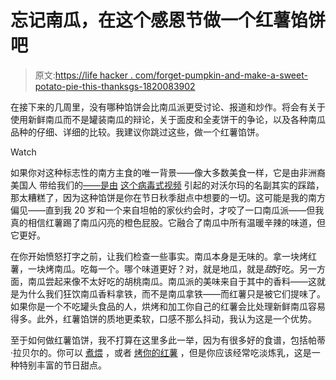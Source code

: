 # 忘记南瓜，在这个感恩节做一个红薯馅饼吧

> 原文:[https://life hacker . com/forget-pumpkin-and-make-a-sweet-potato-pie-this-thanksgs-1820083902](https://lifehacker.com/forget-pumpkin-and-make-a-sweet-potato-pie-this-thanksg-1820083902)

在接下来的几周里，没有哪种馅饼会比南瓜派更受讨论、报道和炒作。将会有关于使用新鲜南瓜而不是罐装南瓜的辩论，关于面皮和全麦饼干的争论，以及各种南瓜品种的仔细、详细的比较。我建议你跳过这些，做一个红薯馅饼。

Watch

如果你对这种标志性的南方主食的唯一背景——像大多数美食一样，它是由非洲裔美国人 带给我们的[——是由](http://www.chicagotribune.com/news/opinion/commentary/ct-sweet-potato-pie-glanton-talk-20151124-story.html) [这个病毒式视频](https://www.youtube.com/watch?v=eQRwFn7WPk8) 引起的对沃尔玛的名副其实的踩踏，那太糟糕了，因为这种馅饼是你在节日秋季甜点中想要的一切。这可能是我的南方偏见——直到我 20 岁和一个来自坦帕的家伙约会时，才咬了一口南瓜派——但我真的相信红薯踢了南瓜闪亮的橙色屁股。它融合了南瓜中所有温暖辛辣的味道，但它更好。

在你开始愤怒打字之前，让我们检查一些事实。南瓜本身是无味的。拿一块烤红薯，一块烤南瓜。吃每一个。哪个味道更好？对，就是地瓜，就是*甜*好吃。另一方面，南瓜尝起来像不太好吃的胡桃南瓜。南瓜派的美味来自于其中的香料——这就是为什么我们狂饮南瓜香料拿铁，而不是南瓜拿铁——而红薯只是被它们提味了。如果你是一个不吃罐头食品的人，烘烤和加工你自己的红薯会比处理新鲜南瓜容易得多。此外，红薯馅饼的质地更柔软，口感不那么抖动，我认为这是一个优势。

至于如何做红薯馅饼，我不打算在这里多此一举，因为有很多好的食谱，包括帕蒂·拉贝尔的。你可以 [煮](http://allrecipes.com/recipe/12142/sweet-potato-pie-i/)[煨](http://www.seriouseats.com/recipes/2016/11/sweet-potato-pie-recipe.html) ，或者 [烤你的红薯](http://www.foodnetwork.com/recipes/calleys-sweet-potato-pie-recipe-2085595) ，但是你应该经常吃淡炼乳，这是一种特别丰富的节日甜点。
